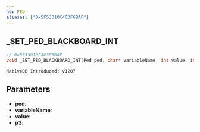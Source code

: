 ```yaml
---
ns: PED
aliases: ["0x5F53010C4C3F6BAF"]
---
```

## _SET_PED_BLACKBOARD_INT

```c
// 0x5F53010C4C3F6BAF
void _SET_PED_BLACKBOARD_INT(Ped ped, char* variableName, int value, int p3);
```

```
NativeDB Introduced: v1207
```

## Parameters
* **ped**:
* **variableName**:
* **value**:
* **p3**:
